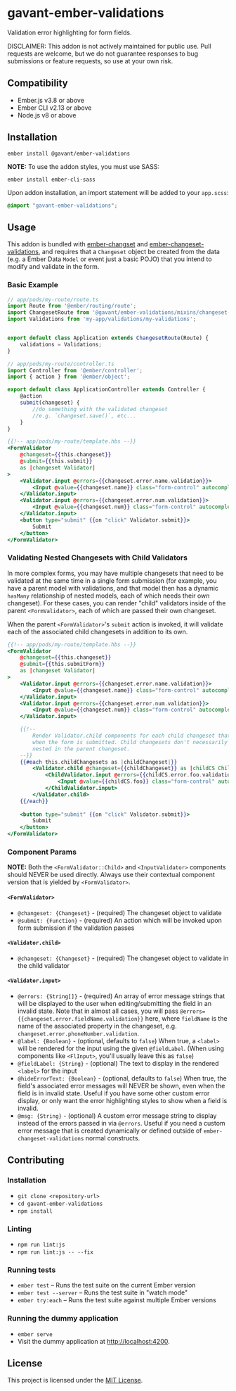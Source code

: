 gavant-ember-validations
==============================================================================

Validation error highlighting for form fields.

DISCLAIMER: This addon is not actively maintained for public use. Pull requests are welcome, but we do not guarantee responses to bug submissions or feature requests, so use at your own risk.


Compatibility
------------------------------------------------------------------------------

* Ember.js v3.8 or above
* Ember CLI v2.13 or above
* Node.js v8 or above


Installation
------------------------------------------------------------------------------

```
ember install @gavant/ember-validations
```

**NOTE:** To use the addon styles, you must use SASS:
```
ember install ember-cli-sass
```

Upon addon installation, an import statement will be added to your `app.scss`:
```scss
@import "gavant-ember-validations";
```

Usage
------------------------------------------------------------------------------
This addon is bundled with [ember-changset](https://github.com/poteto/ember-changeset) and [ember-changeset-validations](https://github.com/poteto/ember-changeset-validations/), and requires that a `Changeset` object be created from the data (e.g. a Ember Data `Model` or event just a basic POJO) that you intend to modify and validate in the form.

### Basic Example
```ts
// app/pods/my-route/route.ts
import Route from '@ember/routing/route';
import ChangesetRoute from '@gavant/ember-validations/mixins/changeset-route';
import Validations from 'my-app/validations/my-validations';


export default class Application extends ChangesetRoute(Route) {
    validations = Validations;
}

```

```ts
// app/pods/my-route/controller.ts
import Controller from '@ember/controller';
import { action } from '@ember/object';

export default class ApplicationController extends Controller {
    @action
    submit(changeset) {
        //do something with the validated changeset
        //e.g. `changeset.save()`, etc...
    }
}
```

```hbs
{{!-- app/pods/my-route/template.hbs --}}
<FormValidator
    @changeset={{this.changeset}}
    @submit={{this.submit}}
    as |changeset Validator|
>
    <Validator.input @errors={{changeset.error.name.validation}}>
        <Input @value={{changeset.name}} class="form-control" autocomplete="off" />
    </Validator.input>
    <Validator.input @errors={{changeset.error.num.validation}}>
        <Input @value={{changeset.num}} class="form-control" autocomplete="off" />
    </Validator.input>
    <button type="submit" {{on "click" Validator.submit}}>
        Submit
    </button>
</FormValidator>
```

### Validating Nested Changesets with Child Validators

In more complex forms, you may have multiple changesets that need to be validated at the same time in a single form submission (for example, you have a parent model with validations, and that model then has a dynamic `hasMany` relationship of nested models, each of which needs their own changeset). For these cases, you can render "child" validators inside of the parent `<FormValidator>`, each of which are passed their own changeset. 

When the parent `<FormValidator>`'s `submit` action is invoked, it will validate each of the associated child changesets in addition to its own.

```hbs
{{!-- app/pods/my-route/template.hbs --}}
<FormValidator
    @changeset={{this.changeset}}
    @submit={{this.submitForm}}
    as |changeset Validator|
>
    <Validator.input @errors={{changeset.error.name.validation}}>
        <Input @value={{changeset.name}} class="form-control" autocomplete="off" />
    </Validator.input>
    <Validator.input @errors={{changeset.error.num.validation}}>
        <Input @value={{changeset.num}} class="form-control" autocomplete="off" />
    </Validator.input>

    {{!-- 
        Render Validator.child components for each child changeset that you want to validate 
        when the form is submitted. Child changesets don't necessarily need to be structurally
        nested in the parent changeset.
    --}}
    {{#each this.childChangesets as |childChangeset|}}
        <Validator.child @changeset={{childChangeset}} as |childCS ChildValidator|>
            <ChildValidator.input @errors={{childCS.error.foo.validation}}>
                <Input @value={{childCS.foo}} class="form-control" autocomplete="off" />
            </ChildValidator.input>
        </Validator.child>
    {{/each}}
    
    <button type="submit" {{on "click" Validator.submit}}>
        Submit
    </button>
</FormValidator>
```

### Component Params

**NOTE:** Both the `<FormValidator::Child>` and `<InputValidator>` components should NEVER be used directly. Always use their contextual component version that is yielded by `<FormValidator>`.

#### `<FormValidator>`
- `@changeset: {Changeset}` - (required) The changeset object to validate
- `@submit: {Function}` - (required) An action which will be invoked upon form submission if the validation passes

#### `<Validator.child>`
- `@changeset: {Changeset}` - (required) The changeset object to validate in the child validator

#### `<Validator.input>`
- `@errors: {String[]}` - (required) An array of error message strings that will be displayed to the user when editing/submitting the field in an invalid state. Note that in almost all cases, you will pass `@errors={{changeset.error.fieldName.validation}}` here, where `fieldName` is the name of the associated property in the changeset, e.g. `changeset.error.phoneNumber.validation`.
- `@label: {Boolean}` - (optional, defaults to `false`) When true, a `<label>` will be rendered for the input using the given `@fieldLabel`. (When using components like `<FlInput>`, you'll usually leave this as `false`)
- `@fieldLabel: {String}` - (optional) The text to display in the rendered `<label>` for the input
- `@hideErrorText: {Boolean}` - (optional, defaults to `false`) When true, the field's associated error messages will NEVER be shown, even when the field is in invalid state. Useful if you have some other custom error display, or only want the error highlighting styles to show when a field is invalid.
- `@msg: {String}` - (optional) A custom error message string to display instead of the errors passed in via `@errors`. Useful if you need a custom error message that is created dynamically or defined outside of `ember-changeset-validations` normal constructs.


Contributing
------------------------------------------------------------------------------

### Installation

* `git clone <repository-url>`
* `cd gavant-ember-validations`
* `npm install`

### Linting

* `npm run lint:js`
* `npm run lint:js -- --fix`

### Running tests

* `ember test` – Runs the test suite on the current Ember version
* `ember test --server` – Runs the test suite in "watch mode"
* `ember try:each` – Runs the test suite against multiple Ember versions

### Running the dummy application

* `ember serve`
* Visit the dummy application at [http://localhost:4200](http://localhost:4200).


License
------------------------------------------------------------------------------

This project is licensed under the [MIT License](LICENSE.md).
